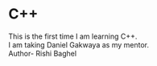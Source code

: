 # C++

This is the first time I am learning C++.<br>
I am taking Daniel Gakwaya as my mentor.<br>
Author- Rishi Baghel
